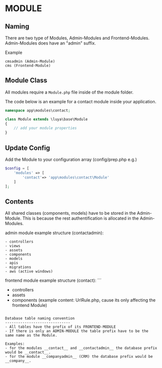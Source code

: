 MODULE
=================

Naming
---------
There are two type of Modules, Admin-Modules and Frontend-Modules. Admin-Modules does have an "admin" suffix.

Example
```
cmsadmin (Admin-Module)
cms (Frontend-Module)
```
Module Class
--------------
All modules require a `Module.php` file inside of the module folder.

The code below is an example for a contact module inside your application.
```php
namespace app\modules\contact;

class Module extends \luya\base\Module
{
    // add your module properties
}
```

Update Config
-----------------------
Add the Module to your configuration array (config/prep.php e.g.)
```php
$config = [
    'modules' => [
        'contact'=> 'app\modules\contact\Module'
    ]
];
```

Contents
----------
All shared classes (components, models) have to be stored in the Admin-Module. This is because the rest authentification is allocated in the Admin-Modules.

admin module example structure (contactadmin):
```
- controllers
- views
- assets
- components
- models
- apis
- migrations
- aws (active windows)
```

frontend module example structure (contact):
´´´
- controllers
- assets
- components (example content: UrlRule.php, cause its only affecting the frontend Module)
```

Database table naming convention
------------------------------
- All tables have the prefix of its FRONTEND-MODULE
- If there is only an ADMIN-MODULE the table prefix have to be the same name as the Module.

Examples:
- for the modules __contact__ and __contactadmin__ the database prefix would be __contact__.
- for the module __companyadmin__ (CRM) the database prefix would be __company__.